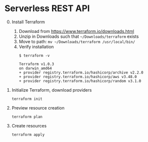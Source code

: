 # Serverless REST API

0. Install Terraform

    1. Download from https://www.terraform.io/downloads.html
    2. Unzip in Downloads such that `~/Downloads/terraform` exists
    3. Move to path: `mv ~/Downloads/terraform /usr/local/bin/`
    4. Verify installation
        ```
        $ terraform -v

        Terraform v1.0.3
        on darwin_amd64
        + provider registry.terraform.io/hashicorp/archive v2.2.0
        + provider registry.terraform.io/hashicorp/aws v3.48.0
        + provider registry.terraform.io/hashicorp/random v3.1.0
        ```

1. Initialize Terraform, download providers

    ```
    terraform init
    ```

2. Preview resource creation

    ```
    terraform plan
    ```

3. Create resources

    ```
    terraform apply
    ```